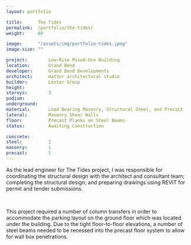 ```yaml
---
layout: portfolio

title:      The Tides
permalink:  /portfolio/the-tides/
weight:     60

image:      "/assets/img/portfolio-tides.jpeg"
image-size: ""

project:        Low-Rise Mixed-Use Building
location:       Grand Bend
developer:      Grand Bend Developments
architect:      matter architectural studio	
builder:        Lester Group 
height:         
storeys:        3
podium:         
underground:    
material:       Load Bearing Masonry, Structural Steel, and Precast
lateral:        Masonry Shear Walls
floor:          Precast Planks on Steel Beams
status:         Awaiting Construction

concrete:       
steel:          1
masonry:        1
precast:        1
---
```


<div id="content">
    <p>As the lead engineer for The Tides project, I was responsible for coordinating the structural design with the architect and consultant team; completing the structural design; and preparing drawings using REVIT for permit and tender submissions.</p>
    <br>
    <p>This project required a number of column transfers in order to accommodate the parking layout on the ground floor which was located under the building. Due to the tight floor-to-floor elevations, a number of steel beams needed to be recessed into the precast floor system to allow for wall box penetrations.</p>
</div>